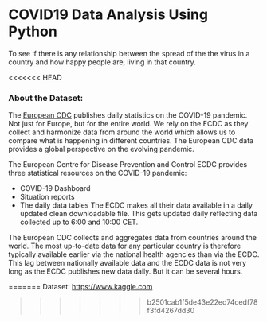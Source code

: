 # COVID19 Data Analysis Using Python

To see if there is any relationship between the spread of the the virus in a country and how happy people are, living in that country.

<<<<<<< HEAD
### About the Dataset:

The [European CDC](https://ourworldindata.org/coronavirus-source-data) publishes daily statistics on the COVID-19 pandemic. Not just for Europe, but for the entire world. We rely on the ECDC as they collect and harmonize data from around the world which allows us to compare what is happening in different countries. The European CDC data provides a global perspective on the evolving pandemic.

The European Centre for Disease Prevention and Control ECDC provides three statistical resources on the COVID-19 pandemic:
 * COVID-19 Dashboard 
 * Situation reports
 * The daily data tables
The ECDC makes all their data available in a daily updated clean downloadable file. This gets updated daily reflecting data collected up to 6:00 and 10:00 CET.

The European CDC collects and aggregates data from countries around the world. The most up-to-date data for any particular country is therefore typically available earlier via the national health agencies than via the ECDC. This lag between nationally available data and the ECDC data is not very long as the ECDC publishes new data daily. But it can be several hours.

=======
Dataset: https://www.kaggle.com
>>>>>>> b2501cab1f5de43e22ed74cedf78f3fd4267dd30
